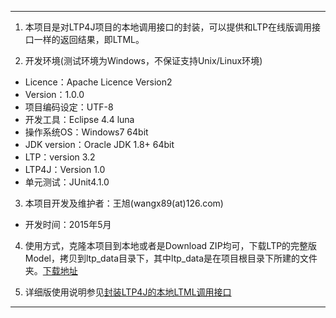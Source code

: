 ---

1. 本项目是对LTP4J项目的本地调用接口的封装，可以提供和LTP在线版调用接口一样的返回结果，即LTML。

2. 开发环境(测试环境为Windows，不保证支持Unix/Linux环境)
* Licence：Apache Licence Version2
* Version：1.0.0
* 项目编码设定：UTF-8
* 开发工具：Eclipse 4.4 luna
* 操作系统OS：Windows7 64bit
* JDK version：Oracle JDK 1.8+ 64bit
* LTP：version 3.2
* LTP4J：Version 1.0
* 单元测试：JUnit4.1.0

3. 本项目开发及维护者：王旭(wangx89(at)126.com)
* 开发时间：2015年5月

4. 使用方式，克隆本项目到本地或者是Download ZIP均可，下载LTP的完整版Model，拷贝到ltp_data目录下，其中ltp_data是在项目根目录下所建的文件夹。[下载地址](http://pan.baidu.com/share/link?shareid=1988562907&uk=2738088569#path=%252Fltp-models)

5. 详细版使用说明参见[封装LTP4J的本地LTML调用接口](http://codepub.cn/2015/05/13/%E5%B0%81%E8%A3%85LTP4J%E7%9A%84%E6%9C%AC%E5%9C%B0LTML%E8%B0%83%E7%94%A8%E6%8E%A5%E5%8F%A3/)

---
